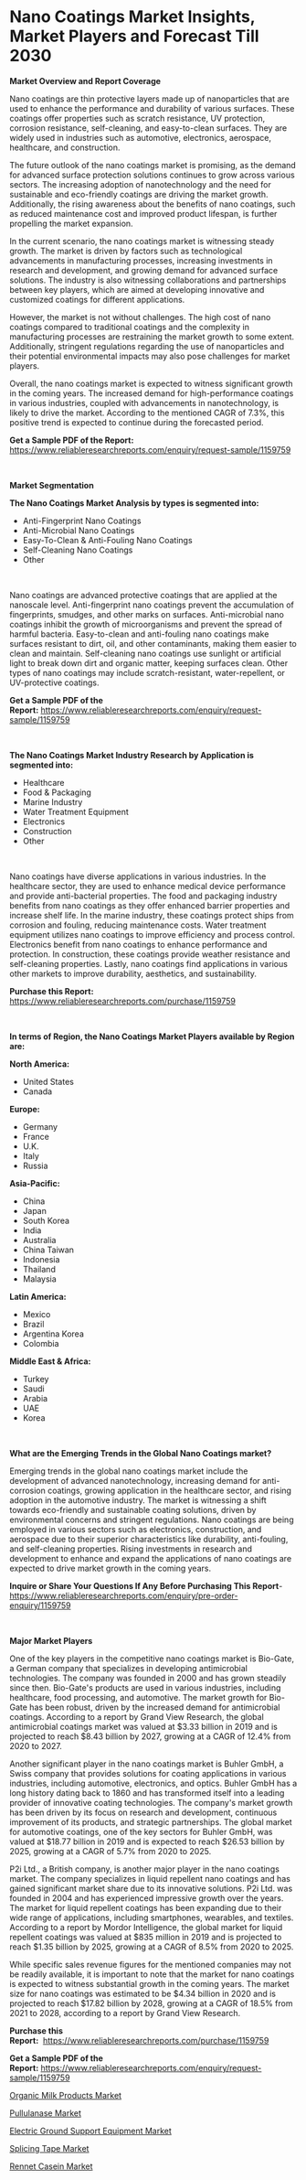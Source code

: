 <p><h1>Nano Coatings Market Insights, Market Players and Forecast Till 2030</h1></p><p><strong>Market Overview and Report Coverage</strong></p>
<p><p>Nano coatings are thin protective layers made up of nanoparticles that are used to enhance the performance and durability of various surfaces. These coatings offer properties such as scratch resistance, UV protection, corrosion resistance, self-cleaning, and easy-to-clean surfaces. They are widely used in industries such as automotive, electronics, aerospace, healthcare, and construction.</p><p>The future outlook of the nano coatings market is promising, as the demand for advanced surface protection solutions continues to grow across various sectors. The increasing adoption of nanotechnology and the need for sustainable and eco-friendly coatings are driving the market growth. Additionally, the rising awareness about the benefits of nano coatings, such as reduced maintenance cost and improved product lifespan, is further propelling the market expansion.</p><p>In the current scenario, the nano coatings market is witnessing steady growth. The market is driven by factors such as technological advancements in manufacturing processes, increasing investments in research and development, and growing demand for advanced surface solutions. The industry is also witnessing collaborations and partnerships between key players, which are aimed at developing innovative and customized coatings for different applications.</p><p>However, the market is not without challenges. The high cost of nano coatings compared to traditional coatings and the complexity in manufacturing processes are restraining the market growth to some extent. Additionally, stringent regulations regarding the use of nanoparticles and their potential environmental impacts may also pose challenges for market players.</p><p>Overall, the nano coatings market is expected to witness significant growth in the coming years. The increased demand for high-performance coatings in various industries, coupled with advancements in nanotechnology, is likely to drive the market. According to the mentioned CAGR of 7.3%, this positive trend is expected to continue during the forecasted period.</p></p>
<p><strong>Get a Sample PDF of the Report:</strong> <a href="https://www.reliableresearchreports.com/enquiry/request-sample/1159759">https://www.reliableresearchreports.com/enquiry/request-sample/1159759</a></p>
<p>&nbsp;</p>
<p><strong>Market Segmentation</strong></p>
<p><strong>The Nano Coatings Market Analysis by types is segmented into:</strong></p>
<p><ul><li>Anti-Fingerprint Nano Coatings</li><li>Anti-Microbial Nano Coatings</li><li>Easy-To-Clean & Anti-Fouling Nano Coatings</li><li>Self-Cleaning Nano Coatings</li><li>Other</li></ul></p>
<p>&nbsp;</p>
<p><p>Nano coatings are advanced protective coatings that are applied at the nanoscale level. Anti-fingerprint nano coatings prevent the accumulation of fingerprints, smudges, and other marks on surfaces. Anti-microbial nano coatings inhibit the growth of microorganisms and prevent the spread of harmful bacteria. Easy-to-clean and anti-fouling nano coatings make surfaces resistant to dirt, oil, and other contaminants, making them easier to clean and maintain. Self-cleaning nano coatings use sunlight or artificial light to break down dirt and organic matter, keeping surfaces clean. Other types of nano coatings may include scratch-resistant, water-repellent, or UV-protective coatings.</p></p>
<p><strong>Get a Sample PDF of the Report:</strong>&nbsp;<a href="https://www.reliableresearchreports.com/enquiry/request-sample/1159759">https://www.reliableresearchreports.com/enquiry/request-sample/1159759</a></p>
<p>&nbsp;</p>
<p><strong>The Nano Coatings Market Industry Research by Application is segmented into:</strong></p>
<p><ul><li>Healthcare</li><li>Food & Packaging</li><li>Marine Industry</li><li>Water Treatment Equipment</li><li>Electronics</li><li>Construction</li><li>Other</li></ul></p>
<p>&nbsp;</p>
<p><p>Nano coatings have diverse applications in various industries. In the healthcare sector, they are used to enhance medical device performance and provide anti-bacterial properties. The food and packaging industry benefits from nano coatings as they offer enhanced barrier properties and increase shelf life. In the marine industry, these coatings protect ships from corrosion and fouling, reducing maintenance costs. Water treatment equipment utilizes nano coatings to improve efficiency and process control. Electronics benefit from nano coatings to enhance performance and protection. In construction, these coatings provide weather resistance and self-cleaning properties. Lastly, nano coatings find applications in various other markets to improve durability, aesthetics, and sustainability.</p></p>
<p><strong>Purchase this Report:</strong>&nbsp; <a href="https://www.reliableresearchreports.com/purchase/1159759">https://www.reliableresearchreports.com/purchase/1159759</a></p>
<p>&nbsp;</p>
<p><strong>In terms of Region, the Nano Coatings Market Players available by Region are:</strong></p>
<p>
    <p> <strong> North America: </strong>
        <ul>
            <li>United States</li>
            <li>Canada</li>
        </ul>
        </p> 
    <p> <strong> Europe: </strong>
        <ul>
            <li>Germany</li>
            <li>France</li>
            <li>U.K.</li>
            <li>Italy</li>
            <li>Russia</li>
        </ul>
        </p> 
    <p> <strong> Asia-Pacific: </strong>
        <ul>
            <li>China</li>
            <li>Japan</li>
            <li>South Korea</li>
            <li>India</li>
            <li>Australia</li>
            <li>China Taiwan</li>
            <li>Indonesia</li>
            <li>Thailand</li>
            <li>Malaysia</li>
        </ul>
        </p> 
    <p> <strong> Latin America: </strong>
        <ul>
            <li>Mexico</li>
            <li>Brazil</li>
            <li>Argentina Korea</li>
            <li>Colombia</li>
        </ul>
        </p> 
    <p> <strong> Middle East & Africa: </strong>
        <ul>
            <li>Turkey</li>
            <li>Saudi</li>
            <li>Arabia</li>
            <li>UAE</li>
            <li>Korea</li>
        </ul>
    </p>
    </p>
<p>&nbsp;</p>
<p><strong>What are the Emerging Trends in the Global Nano Coatings market?</strong></p>
<p><p>Emerging trends in the global nano coatings market include the development of advanced nanotechnology, increasing demand for anti-corrosion coatings, growing application in the healthcare sector, and rising adoption in the automotive industry. The market is witnessing a shift towards eco-friendly and sustainable coating solutions, driven by environmental concerns and stringent regulations. Nano coatings are being employed in various sectors such as electronics, construction, and aerospace due to their superior characteristics like durability, anti-fouling, and self-cleaning properties. Rising investments in research and development to enhance and expand the applications of nano coatings are expected to drive market growth in the coming years.</p></p>
<p><strong>Inquire or Share Your Questions If Any Before Purchasing This Report</strong>- <a href="https://www.reliableresearchreports.com/enquiry/pre-order-enquiry/1159759">https://www.reliableresearchreports.com/enquiry/pre-order-enquiry/1159759</a></p>
<p>&nbsp;</p>
<p><strong>Major Market Players</strong></p>
<p><p>One of the key players in the competitive nano coatings market is Bio-Gate, a German company that specializes in developing antimicrobial technologies. The company was founded in 2000 and has grown steadily since then. Bio-Gate's products are used in various industries, including healthcare, food processing, and automotive. The market growth for Bio-Gate has been robust, driven by the increased demand for antimicrobial coatings. According to a report by Grand View Research, the global antimicrobial coatings market was valued at $3.33 billion in 2019 and is projected to reach $8.43 billion by 2027, growing at a CAGR of 12.4% from 2020 to 2027.</p><p>Another significant player in the nano coatings market is Buhler GmbH, a Swiss company that provides solutions for coating applications in various industries, including automotive, electronics, and optics. Buhler GmbH has a long history dating back to 1860 and has transformed itself into a leading provider of innovative coating technologies. The company's market growth has been driven by its focus on research and development, continuous improvement of its products, and strategic partnerships. The global market for automotive coatings, one of the key sectors for Buhler GmbH, was valued at $18.77 billion in 2019 and is expected to reach $26.53 billion by 2025, growing at a CAGR of 5.7% from 2020 to 2025.</p><p>P2i Ltd., a British company, is another major player in the nano coatings market. The company specializes in liquid repellent nano coatings and has gained significant market share due to its innovative solutions. P2i Ltd. was founded in 2004 and has experienced impressive growth over the years. The market for liquid repellent coatings has been expanding due to their wide range of applications, including smartphones, wearables, and textiles. According to a report by Mordor Intelligence, the global market for liquid repellent coatings was valued at $835 million in 2019 and is projected to reach $1.35 billion by 2025, growing at a CAGR of 8.5% from 2020 to 2025.</p><p>While specific sales revenue figures for the mentioned companies may not be readily available, it is important to note that the market for nano coatings is expected to witness substantial growth in the coming years. The market size for nano coatings was estimated to be $4.34 billion in 2020 and is projected to reach $17.82 billion by 2028, growing at a CAGR of 18.5% from 2021 to 2028, according to a report by Grand View Research.</p></p>
<p><strong>Purchase this Report:</strong>&nbsp;&nbsp;<a href="https://www.reliableresearchreports.com/purchase/1159759">https://www.reliableresearchreports.com/purchase/1159759</a></p>
<p></p>
<p><strong>Get a Sample PDF of the Report:</strong>&nbsp;<a href="https://www.reliableresearchreports.com/enquiry/request-sample/1159759">https://www.reliableresearchreports.com/enquiry/request-sample/1159759</a></p>
<p><p><a href="https://www.linkedin.com/pulse/organic-milk-products-market-size-share-amp-trends-qoimf/">Organic Milk Products Market</a></p><p><a href="https://www.linkedin.com/pulse/pullulanase-market-insights-players-forecast-till-2030-3qk5f/">Pullulanase Market</a></p><p><a href="https://medium.com/@noise.asset.organ/electric-ground-support-equipment-market-size-growth-forecast-2023-2030-178590619a8e">Electric Ground Support Equipment Market</a></p><p><a href="https://medium.com/@emmyrolfson8689/splicing-tape-market-size-growth-forecast-2023-2030-649c1cd92da7">Splicing Tape Market</a></p><p><a href="https://www.linkedin.com/pulse/rennet-casein-market-share-amp-new-trends-analysis-report-dgxjf/">Rennet Casein Market</a></p></p>
